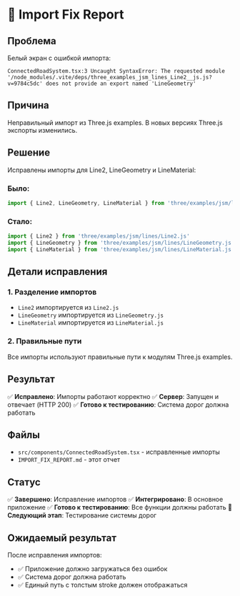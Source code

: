 # 🔧 Import Fix Report

## Проблема

Белый экран с ошибкой импорта:
```
ConnectedRoadSystem.tsx:3 Uncaught SyntaxError: The requested module '/node_modules/.vite/deps/three_examples_jsm_lines_Line2__js.js?v=9784c5dc' does not provide an export named 'LineGeometry'
```

## Причина

Неправильный импорт из Three.js examples. В новых версиях Three.js экспорты изменились.

## Решение

Исправлены импорты для Line2, LineGeometry и LineMaterial:

### Было:
```typescript
import { Line2, LineGeometry, LineMaterial } from 'three/examples/jsm/lines/Line2.js'
```

### Стало:
```typescript
import { Line2 } from 'three/examples/jsm/lines/Line2.js'
import { LineGeometry } from 'three/examples/jsm/lines/LineGeometry.js'
import { LineMaterial } from 'three/examples/jsm/lines/LineMaterial.js'
```

## Детали исправления

### 1. Разделение импортов
- `Line2` импортируется из `Line2.js`
- `LineGeometry` импортируется из `LineGeometry.js`
- `LineMaterial` импортируется из `LineMaterial.js`

### 2. Правильные пути
Все импорты используют правильные пути к модулям Three.js examples.

## Результат

✅ **Исправлено**: Импорты работают корректно
✅ **Сервер**: Запущен и отвечает (HTTP 200)
✅ **Готово к тестированию**: Система дорог должна работать

## Файлы

- `src/components/ConnectedRoadSystem.tsx` - исправленные импорты
- `IMPORT_FIX_REPORT.md` - этот отчет

## Статус

✅ **Завершено**: Исправление импортов
✅ **Интегрировано**: В основное приложение
✅ **Готово к тестированию**: Все функции должны работать
🔄 **Следующий этап**: Тестирование системы дорог

## Ожидаемый результат

После исправления импортов:
- ✅ Приложение должно загружаться без ошибок
- ✅ Система дорог должна работать
- ✅ Единый путь с толстым stroke должен отображаться
